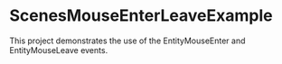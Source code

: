 # ScenesMouseEnterLeaveExample

This project demonstrates the use of the EntityMouseEnter and EntityMouseLeave events.

